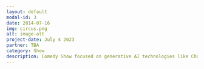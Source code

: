 ```yaml
---
layout: default
modal-id: 3
date: 2014-07-16
img: circus.png
alt: image-alt
project-date: July 4 2023
partner: TBA
category: Show
description: Comedy Show focused on generative AI technologies like ChatGPT and DALLE.
---
```


